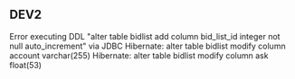 ## DEV2
Error executing DDL "alter table bidlist add column bid_list_id integer not null auto_increment" via JDBC
Hibernate: alter table bidlist modify column account  varchar(255)
Hibernate: alter table bidlist modify column ask  float(53)
